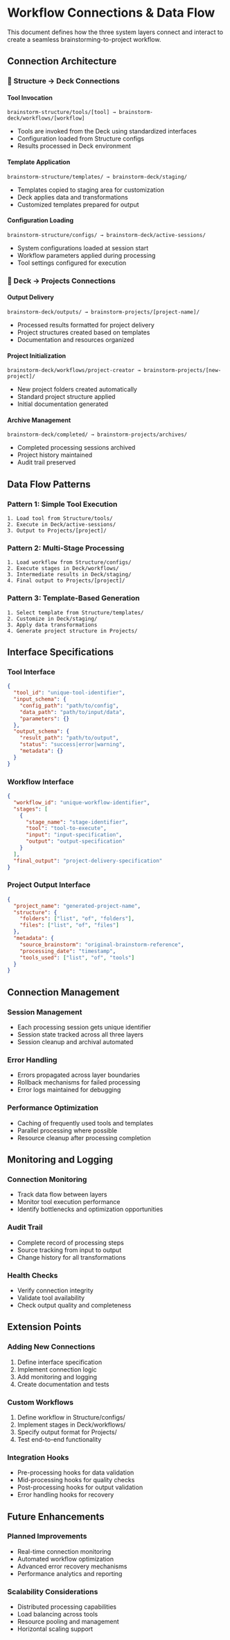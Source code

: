 # Workflow Connections & Data Flow

This document defines how the three system layers connect and interact to create a seamless brainstorming-to-project workflow.

## Connection Architecture

### 🔗 Structure → Deck Connections

#### Tool Invocation
```
brainstorm-structure/tools/[tool] → brainstorm-deck/workflows/[workflow]
```
- Tools are invoked from the Deck using standardized interfaces
- Configuration loaded from Structure configs
- Results processed in Deck environment

#### Template Application
```
brainstorm-structure/templates/ → brainstorm-deck/staging/
```
- Templates copied to staging area for customization
- Deck applies data and transformations
- Customized templates prepared for output

#### Configuration Loading
```
brainstorm-structure/configs/ → brainstorm-deck/active-sessions/
```
- System configurations loaded at session start
- Workflow parameters applied during processing
- Tool settings configured for execution

### 🔗 Deck → Projects Connections

#### Output Delivery
```
brainstorm-deck/outputs/ → brainstorm-projects/[project-name]/
```
- Processed results formatted for project delivery
- Project structures created based on templates
- Documentation and resources organized

#### Project Initialization
```
brainstorm-deck/workflows/project-creator → brainstorm-projects/[new-project]/
```
- New project folders created automatically
- Standard project structure applied
- Initial documentation generated

#### Archive Management
```
brainstorm-deck/completed/ → brainstorm-projects/archives/
```
- Completed processing sessions archived
- Project history maintained
- Audit trail preserved

## Data Flow Patterns

### Pattern 1: Simple Tool Execution
```
1. Load tool from Structure/tools/
2. Execute in Deck/active-sessions/
3. Output to Projects/[project]/
```

### Pattern 2: Multi-Stage Processing
```
1. Load workflow from Structure/configs/
2. Execute stages in Deck/workflows/
3. Intermediate results in Deck/staging/
4. Final output to Projects/[project]/
```

### Pattern 3: Template-Based Generation
```
1. Select template from Structure/templates/
2. Customize in Deck/staging/
3. Apply data transformations
4. Generate project structure in Projects/
```

## Interface Specifications

### Tool Interface
```json
{
  "tool_id": "unique-tool-identifier",
  "input_schema": {
    "config_path": "path/to/config",
    "data_path": "path/to/input/data",
    "parameters": {}
  },
  "output_schema": {
    "result_path": "path/to/output",
    "status": "success|error|warning",
    "metadata": {}
  }
}
```

### Workflow Interface
```json
{
  "workflow_id": "unique-workflow-identifier",
  "stages": [
    {
      "stage_name": "stage-identifier",
      "tool": "tool-to-execute",
      "input": "input-specification",
      "output": "output-specification"
    }
  ],
  "final_output": "project-delivery-specification"
}
```

### Project Output Interface
```json
{
  "project_name": "generated-project-name",
  "structure": {
    "folders": ["list", "of", "folders"],
    "files": ["list", "of", "files"]
  },
  "metadata": {
    "source_brainstorm": "original-brainstorm-reference",
    "processing_date": "timestamp",
    "tools_used": ["list", "of", "tools"]
  }
}
```

## Connection Management

### Session Management
- Each processing session gets unique identifier
- Session state tracked across all three layers
- Session cleanup and archival automated

### Error Handling
- Errors propagated across layer boundaries
- Rollback mechanisms for failed processing
- Error logs maintained for debugging

### Performance Optimization
- Caching of frequently used tools and templates
- Parallel processing where possible
- Resource cleanup after processing completion

## Monitoring and Logging

### Connection Monitoring
- Track data flow between layers
- Monitor tool execution performance
- Identify bottlenecks and optimization opportunities

### Audit Trail
- Complete record of processing steps
- Source tracking from input to output
- Change history for all transformations

### Health Checks
- Verify connection integrity
- Validate tool availability
- Check output quality and completeness

## Extension Points

### Adding New Connections
1. Define interface specification
2. Implement connection logic
3. Add monitoring and logging
4. Create documentation and tests

### Custom Workflows
1. Define workflow in Structure/configs/
2. Implement stages in Deck/workflows/
3. Specify output format for Projects/
4. Test end-to-end functionality

### Integration Hooks
- Pre-processing hooks for data validation
- Mid-processing hooks for quality checks
- Post-processing hooks for output validation
- Error handling hooks for recovery

## Future Enhancements

### Planned Improvements
- Real-time connection monitoring
- Automated workflow optimization
- Advanced error recovery mechanisms
- Performance analytics and reporting

### Scalability Considerations
- Distributed processing capabilities
- Load balancing across tools
- Resource pooling and management
- Horizontal scaling support
